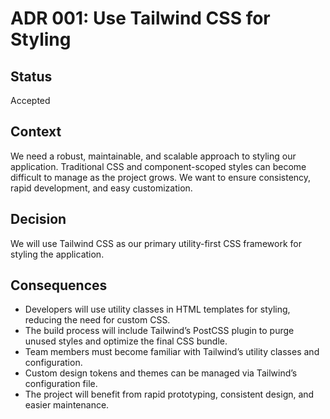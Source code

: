 
# ADR 001: Use Tailwind CSS for Styling

## Status

Accepted

## Context

We need a robust, maintainable, and scalable approach to styling our application. Traditional CSS and component-scoped styles can become difficult to manage as the project grows. We want to ensure consistency, rapid development, and easy customization.

## Decision

We will use Tailwind CSS as our primary utility-first CSS framework for styling the application.

## Consequences

- Developers will use utility classes in HTML templates for styling, reducing the need for custom CSS.
- The build process will include Tailwind’s PostCSS plugin to purge unused styles and optimize the final CSS bundle.
- Team members must become familiar with Tailwind’s utility classes and configuration.
- Custom design tokens and themes can be managed via Tailwind’s configuration file.
- The project will benefit from rapid prototyping, consistent design, and easier maintenance.

